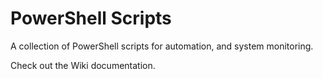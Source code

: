 # PowerShell Scripts
A collection of PowerShell scripts for automation, and system monitoring.

Check out the Wiki documentation.
